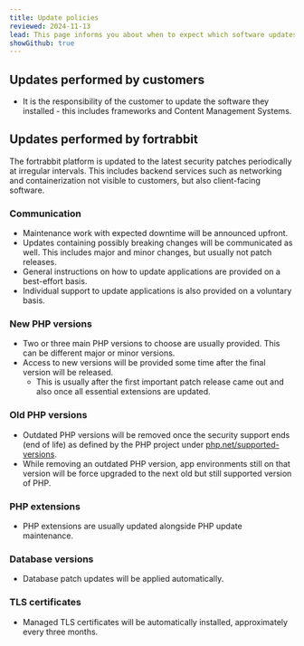 ```yaml
---
title: Update policies
reviewed: 2024-11-13
lead: This page informs you about when to expect which software updates here on fortrabbit.
showGithub: true
---
```


## Updates performed by customers

* It is the responsibility of the customer to update the software they installed - this includes frameworks and Content Management Systems.

## Updates performed by fortrabbit

The fortrabbit platform is updated to the latest security patches periodically at irregular intervals. This includes backend services such as networking and containerization not visible to customers, but also client-facing software.

### Communication

* Maintenance work with expected downtime will be announced upfront.
* Updates containing possibly breaking changes will be communicated as well. This includes major and minor changes, but usually not patch releases.
* General instructions on how to update applications are provided on a best-effort basis.
* Individual support to update applications is also provided on a voluntary basis.

### New PHP versions

* Two or three main PHP versions to choose are usually provided. This can be different major or minor versions.
* Access to new versions will be provided some time after the final version will be released.
  * This is usually after the first important patch release came out and also once all essential extensions are updated.

### Old PHP versions

* Outdated PHP versions will be removed once the security support ends (end of life) as defined by the PHP project under [php.net/supported-versions](https://www.php.net/supported-versions.php).
* While removing an outdated PHP version, app environments still on that version will be force upgraded to the next old but still supported version of PHP.

### PHP extensions

* PHP extensions are usually updated alongside PHP update maintenance.

### Database versions

* Database patch updates will be applied automatically.

### TLS certificates

* Managed TLS certificates will be automatically installed, approximately every three months.
